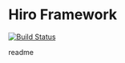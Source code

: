 # Hiro Framework

[![Build Status](https://travis-ci.org/bgruszka/hiro.svg?branch=master)](https://travis-ci.org/bgruszka/hiro)

readme
